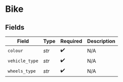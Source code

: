# Bike


## Fields

| Field              | Type               | Required           | Description        |
| ------------------ | ------------------ | ------------------ | ------------------ |
| `colour`           | *str*              | :heavy_check_mark: | N/A                |
| `vehicle_type`     | *str*              | :heavy_check_mark: | N/A                |
| `wheels_type`      | *str*              | :heavy_check_mark: | N/A                |